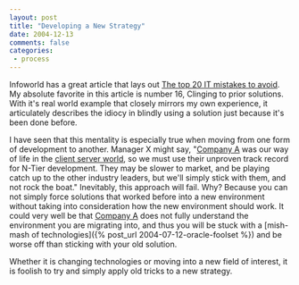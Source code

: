 ```yaml
---
layout: post
title: "Developing a New Strategy"
date: 2004-12-13
comments: false
categories:
 - process
---
```


Infoworld has a great article that lays out [The top 20 IT mistakes to avoid](http://www.infoworld.com/article/04/11/19/47FEtop20_1.html). My absolute favorite in this article is number 16, Clinging to prior solutions. With it's real world example that closely mirrors my own experience, it articulately describes the idiocy in blindly using a solution just because it's been done before.



I have seen that this mentality is especially true when moving from one form of development to another. Manager X might say, "[Company A](http://www.oracle.com) was our way of life in the [client server world](http://www.sybase.com/products/developmentintegration/powerbuilder), so we must use their unproven track record for N-Tier development. They may be slower to market, and be playing catch up to the other industry leaders, but we'll simply stick with them, and not rock the boat." Inevitably, this approach will fail. Why? Because you can not simply force solutions that worked before into a new environment without taking into consideration how the new environment should work. It could very well be that [Company A](http://www.oracle.com) does not fully understand the environment you are migrating into, and thus you will be stuck with a [mish-mash of technologies]({% post_url 2004-07-12-oracle-foolset %}) and be worse off than sticking with your old solution.


Whether it is changing technologies or moving into a new field of interest, it is foolish to try and simply apply old tricks to a new strategy.

